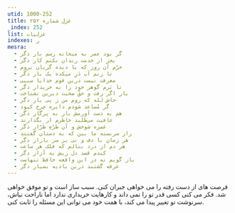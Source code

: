 ```yaml
---
utid: 1000-252
title: غزل شماره ۲۵۲
_index: 252
list: غزلیات
indexes: ر
mesra:
  - گر بود عمر به میخانه رسم بار دگر
  - بجز از خدمت رندان نکنم کار دگر
  - خرّم آن روز که با دیده گریان بروم
  - تا زنم آب دَرِ میکده یک بار دگر
  - معرفت نیست درین قوم خدایا سببی
  - تا بَرم گوهر خود را به خریدار دگر
  - یار اگر رفت و حقّ صحبت دیرین نشناخت
  - حاش لله که روم من ز پی یار دگر
  - گر مُساعد شودم دایره چرخ کبود
  - هم به دست آورمش باز به پرگار دگر
  - عافیت می‌طلبد خاطرم ار بگذارند
  - غمزه شوخش و آن طرّهِ طَرّار دگر
  - راز سربسته ما بین که به دستان گفتند
  - هر زمان با دف و نی بر سر بازار دگر
  - هر دم از درد بنالم که فلک هر ساعت
  - کندم قصد دل ریش به آزار دگر
  - باز گویم نه در این واقعه حافظ تنهاست
  - غرقه گشتند درین بادیه بسیار دگر
---
```

فرصت های از دست رفته را می خواهی جبران کنی. سبب ساز است و تو موفق خواهی شد. فکر می کنی کسی قدر تو را نمی داند و کارهایت خریداری ندارد اما ناراحت نباش، سرنوشت تو تغییر پیدا می کند، با همت خود می توانی این مسئله را ثابت کنی.
